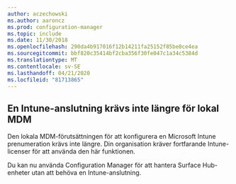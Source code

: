 ```yaml
---
author: aczechowski
ms.author: aaroncz
ms.prod: configuration-manager
ms.topic: include
ms.date: 11/30/2018
ms.openlocfilehash: 290da4b917016f12b14211fa25152f85be0ce4ea
ms.sourcegitcommit: bbf820c35414bf2cba356f30fe047c1a34c5384d
ms.translationtype: MT
ms.contentlocale: sv-SE
ms.lasthandoff: 04/21/2020
ms.locfileid: "81713865"
---
```

## <a name="an-intune-connection-is-no-longer-required-for-on-premises-mdm"></a><a name="bkmk_opmdm"></a>En Intune-anslutning krävs inte längre för lokal MDM
<!--1359124-->
Den lokala MDM-förutsättningen för att konfigurera en Microsoft Intune prenumeration krävs inte längre. Din organisation kräver fortfarande Intune-licenser för att använda den här funktionen. 

Du kan nu använda Configuration Manager för att hantera Surface Hub-enheter utan att behöva en Intune-anslutning. 

